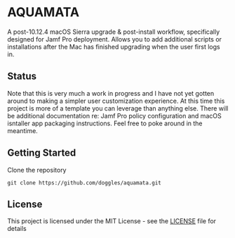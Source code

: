 # AQUAMATA

A post-10.12.4 macOS Sierra upgrade & post-install workflow, specifically designed for Jamf Pro deployment. Allows you to add additional scripts or installations after the Mac has finished upgrading when the user first logs in.

## Status

Note that this is very much a work in progress and I have not yet gotten around to making a simpler user customization experience. At this time this project is more of a template you can leverage than anything else. There will be additional documentation re: Jamf Pro policy configuration and macOS isntaller app packaging instructions. Feel free to poke around in the meantime.

## Getting Started

Clone the repository
```
git clone https://github.com/doggles/aquamata.git
```

## License

This project is licensed under the MIT License - see the [LICENSE](LICENSE) file for details
